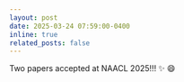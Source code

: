 ```yaml
---
layout: post
date: 2025-03-24 07:59:00-0400
inline: true
related_posts: false
---
```


Two papers accepted at NAACL 2025!!! :sparkles: :smile:
